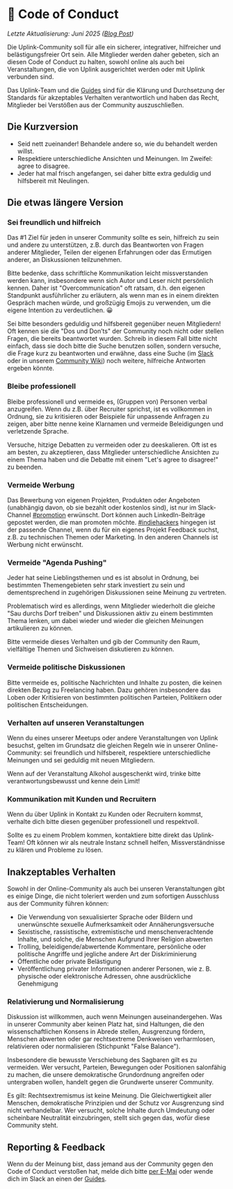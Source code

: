 # 🫶 Code of Conduct

*Letzte Aktualisierung: Juni 2025 ([Blog Post](https://uplink.tech/blog/2025-06-25-coc-changes))*

Die Uplink-Community soll für alle ein sicherer, integrativer, hilfreicher und belästigungsfreier Ort sein. Alle Mitglieder werden daher gebeten, sich an diesen Code of Conduct zu halten, sowohl online als auch bei Veranstaltungen, die von Uplink ausgerichtet werden oder mit Uplink verbunden sind.

Das Uplink-Team und die [Guides](025-guides.md) sind für die Klärung und Durchsetzung der Standards für akzeptables Verhalten verantwortlich und haben das Recht, Mitglieder bei Verstößen aus der Community auszuschließen.

## Die Kurzversion

* Seid nett zueinander! Behandele andere so, wie du behandelt werden willst.
* Respektiere unterschiedliche Ansichten und Meinungen. Im Zweifel: agree to disagree.
* Jeder hat mal frisch angefangen, sei daher bitte extra geduldig und hilfsbereit mit Neulingen.

## Die etwas längere Version

### Sei freundlich und hilfreich

Das #1 Ziel für jeden in unserer Community sollte es sein, hilfreich zu sein und andere zu unterstützen, z.B. durch das Beantworten von Fragen anderer Mitglieder, Teilen der eigenen Erfahrungen oder das Ermutigen anderer, an Diskussionen teilzunehmen.

Bitte bedenke, dass schriftliche Kommunikation leicht missverstanden werden kann, insbesondere wenn sich Autor und Leser nicht persönlich kennen. Daher ist "Overcommunication" oft ratsam, d.h. den eigenen Standpunkt ausführlicher zu erläutern, als wenn man es in einem direkten Gespräch machen würde, und großzügig Emojis zu verwenden, um die eigene Intention zu verdeutlichen. 😀

Sei bitte besonders geduldig und hilfsbereit gegenüber neuen Mitgliedern! Oft kennen sie die "Dos und Don’ts" der Community noch nicht oder stellen Fragen, die bereits beantwortet wurden. Schreib in diesem Fall bitte nicht einfach, dass sie doch bitte die Suche benutzen sollen, sondern versuche, die Frage kurz zu beantworten und erwähne, dass eine Suche (im [Slack](060-community-slack.md) oder in unserem [Community Wiki](067-community-wiki.md)) noch weitere, hilfreiche Antworten ergeben könnte.

### Bleibe professionell

Bleibe professionell und vermeide es, (Gruppen von) Personen verbal anzugreifen. Wenn du z.B. über Recruiter sprichst, ist es vollkommen in Ordnung, sie zu kritisieren oder Beispiele für unpassende Anfragen zu zeigen, aber bitte nenne keine Klarnamen und vermeide Beleidigungen und verletzende Sprache.

Versuche, hitzige Debatten zu vermeiden oder zu deeskalieren. Oft ist es am besten, zu akzeptieren, dass Mitglieder unterschiedliche Ansichten zu einem Thema haben und die Debatte mit einem "Let's agree to disagree!" zu beenden.

### Vermeide Werbung

Das Bewerbung von eigenen Projekten, Produkten oder Angeboten (unabhängig davon, ob sie bezahlt oder kostenlos sind), ist nur im Slack-Channel [#promotion](https://uplink.tech/slack/promotion) erwünscht. Dort können auch LinkedIn-Beiträge gepostet werden, die man promoten möchte. [#indiehackers](https://uplink.tech/slack/indiehackers) hingegen ist der passende Channel, wenn du für ein eigenes Projekt Feedback suchst, z.B. zu technischen Themen oder Marketing. In den anderen Channels ist Werbung nicht erwünscht.

### Vermeide "Agenda Pushing"

Jeder hat seine Lieblingsthemen und es ist absolut in Ordnung, bei bestimmten Themengebieten sehr stark investiert zu sein und dementsprechend in zugehörigen Diskussionen seine Meinung zu vertreten.

Problematisch wird es allerdings, wenn Mitglieder wiederholt die gleiche "Sau durchs Dorf treiben" und Diskussionen aktiv zu einem bestimmten Thema lenken, um dabei wieder und wieder die gleichen Meinungen artikulieren zu können.

Bitte vermeide dieses Verhalten und gib der Community den Raum, vielfältige Themen und Sichweisen diskutieren zu können.

### Vermeide politische Diskussionen

Bitte vermeide es, politische Nachrichten und Inhalte zu posten, die keinen direkten Bezug zu Freelancing haben. Dazu gehören insbesondere das Loben oder Kritisieren von bestimmten politischen Parteien, Politikern oder politischen Entscheidungen.

### Verhalten auf unseren Veranstaltungen

Wenn du eines unserer Meetups oder andere Veranstaltungen von Uplink besuchst, gelten im Grundsatz die gleichen Regeln wie in unserer Online-Community: sei freundlich und hilfsbereit, respektiere unterschiedliche Meinungen und sei geduldig mit neuen Mitgliedern.

Wenn auf der Veranstaltung Alkohol ausgeschenkt wird, trinke bitte verantwortungsbewusst und kenne dein Limit!

### Kommunikation mit Kunden und Recruitern

Wenn du über Uplink in Kontakt zu Kunden oder Recruitern kommst, verhalte dich bitte diesen gegenüber professionell und respektvoll.

Sollte es zu einem Problem kommen, kontaktiere bitte direkt das Uplink-Team! Oft können wir als neutrale Instanz schnell helfen, Missverständnisse zu klären und Probleme zu lösen.

## Inakzeptables Verhalten

Sowohl in der Online-Community als auch bei unseren Veranstaltungen gibt es einige Dinge, die nicht toleriert werden und zum sofortigen Ausschluss aus der Community führen können:

* Die Verwendung von sexualisierter Sprache oder Bildern und unerwünschte sexuelle Aufmerksamkeit oder Annäherungsversuche
* Sexistische, rassistische, extremistische und menschenverachtende Inhalte, und solche, die Menschen Aufgrund Ihrer Religion abwerten
* Trolling, beleidigende/abwertende Kommentare, persönliche oder politische Angriffe und jegliche andere Art der Diskriminierung
* Öffentliche oder private Belästigung
* Veröffentlichung privater Informationen anderer Personen, wie z. B. physische oder elektronische Adressen, ohne ausdrückliche Genehmigung

### Relativierung und Normalisierung

Diskussion ist willkommen, auch wenn Meinungen auseinandergehen. Was in unserer Community aber keinen Platz hat, sind Haltungen, die den wissenschaftlichen Konsens in Abrede stellen, Ausgrenzung fördern, Menschen abwerten oder gar rechtsextreme Denkweisen verharmlosen, relativieren oder normalisieren (Stichpunkt "False Balance").

Insbesondere die bewusste Verschiebung des Sagbaren gilt es zu vermeiden. Wer versucht, Parteien, Bewegungen oder Positionen salonfähig zu machen, die unsere demokratische Grundordnung angreifen oder untergraben wollen, handelt gegen die Grundwerte unserer Community.

Es gilt: Rechtsextremismus ist keine Meinung. Die Gleichwertigkeit aller Menschen, demokratische Prinzipien und der Schutz vor Ausgrenzung sind nicht verhandelbar. Wer versucht, solche Inhalte durch Umdeutung oder scheinbare Neutralität einzubringen, stellt sich gegen das, wofür diese Community steht.

## Reporting & Feedback

Wenn du der Meinung bist, dass jemand aus der Community gegen den Code of Conduct verstoßen hat, melde dich bitte [per E-Mai](mailto:hello@uplink.tech) oder wende dich im Slack an einen der [Guides](025-guides.md).
